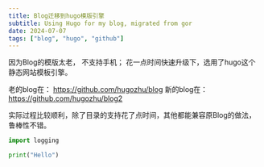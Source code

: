 ```yaml
---
title: Blog迁移到hugo模版引擎
subtitle: Using Hugo for my blog, migrated from gor
date: 2024-07-07
tags: ["blog", "hugo", "github"]
---
```


因为Blog的模版太老， 不支持手机； 花一点时间快速升级下，选用了hugo这个静态网站模板引擎。

<!--more-->

老的blog在： https://github.com/hugozhu/blog
新的blog在： https://github.com/hugozhu/blog2

实际过程比较顺利，除了目录的支持花了点时间，其他都能兼容原Blog的做法，鲁棒性不错。

```python
import logging

print("Hello")
```